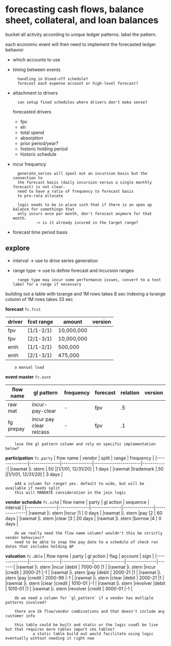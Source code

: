 forecasting cash flows, balance sheet, collateral, and loan balances
====================================================================

bucket all activity according to unique ledger patterns. label the pattern.

each economic event will then need to implement the forecasted ledger behavior
* which accounts to use

* timing between events 

        handling in bleed-off schedule?
        forecast each expense account or high-level forecast?

* attachment to drivers

        can setup fixed schedules where drivers don't make sense?

    forecasted drivers
    * fpv
    * eh
    * total spend
    * absorption
    * prior period/year?
    * historic holding period
    * historic schedule

* incur frequency

        generate_series will spool out an incursion basis but the connection to 
        the forecast basis (daily incursion versus a single monthly forecast) is not clear. 
        need to have a ratio of frequency to forecast basis 
        to pro-rata allocate

        logic needs to be in place such that if there is an open ap balance for somethingn that
        only incurs once per month, don't forecast anymore for that month.
                -> is it already incured in the target range?

* forecast time period basis

explore
---
* interval -> use to drive series generation
* range type -> use to define forecast and incursion ranges

        range type may incur some performance issues, convert to a text label for a range if necessary

building out a table with tsrange and 1M rows takes 8 sec
indexing a tsrange column of 1M rows takes 33 sec


**forecast**
`fc.fcst`

| driver        | fcst range    | amount        |version        |
|---------------|---------------|---------------|---------------|
|fpv            |[1/1-2/1)      |10,000,000     |               |
|fpv            |[2/1-3/1)      |10,000,000     |               |
|emh            |[1/1-2/1)      |500,000        |               |
|emh            |[2/1-3/1)      |475,000        |               |

        a manual load

**event master**
`fc.evnt`

| flow name     |  gl pattern   |  frequency    |forecast       |relation       |version        |
|---------------|---------------|---------------|---------------|---------------|---------------|
|raw mat        |incur-pay-clear|-              | fpv           |.5             |               |
|fg prepay      |incur pay clear relcass|-      | fpv           |.1             |               |

        lose the gl pattern column and rely on specific implementation below?

**participation**
`fc.party`
| flow name     | vendor        | split         | range                 | frequency  |
|---------------|---------------|---------------|-----------------------|------------|
|rawmat         |i. stern       |.50            |[1/1/01, 12/31/20]     | 1 days     |
|rawmat         |trademark      |.50            |[1/1/01, 12/31/20]     | 3 days     |

        add a column for range? yes. default to wide, but will be available if needs split
        this will MANDATE consideration in the join logic

**vendor schedule** 
`fc.schd`
| flow name     | party         | gl action     | sequence      | interval      |
|---------------|---------------|---------------|---------------|---------------|
|rawmat         |i. stern       |incur          |1              | 0 days        |
|rawmat         |i. stern       |pay            |2              | 60 days       |
|rawmat         |i. stern       |clear          |3              | 20 days       |
|rawmat         |i. stern       |borrow         |4              | 0 days        |

        do we really need the flow name column? wouldn't this be strictly vendor behaviour?
        need to be able to snap the pay date to a schedule of check run dates that includes holding AP


**valuation**
`fc.dble`
| flow name     | party         | gl action     | flag          | account       | sign  |
|---------------|---------------|---------------|---------------|---------------|-------|
|rawmat         |i. stern       |incur          |debit          | 7000-00       |1      |
|rawmat         |i. stern       |incur          |credit         | 2000-21       |-1     |
|rawmat         |i. stern       |pay            |debit          | 2000-21       |1      |
|rawmat         |i. stern       |pay            |credit         | 2000-99       |-1     |
|rawmat         |i. stern       |clear          |debit          | 2000-21       |1      |
|rawmat         |i. stern       |clear          |credit         | 1010-01       |-1     |
|rawmat         |i. stern       |revolver       |debit          | 1010-01       |1      |
|rawmat         |i. stern       |revolver       |credit         | 3000-01       |-1     |


        do we need a column for `gl_pattern` if a vendor has mutliple patterns involved?

        there are 2k flow/vendor combinations and that doesn't include any customer info

        this table could be built and static or the logic coudl be live but that requires more tables import cms tables?
                a static table build out would facilitate using logic eventually wihtout needing it right now

        
